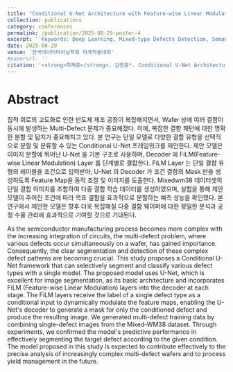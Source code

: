 ```yaml
---
title: "Conditional U-Net Architecture with Feature-wise Linear Modulation for Wafer Defect Segmentation and Classification"
collection: publications
category: conferences
permalink: /publication/2025-08-29-poster-4
excerpt: '`Keywords: Deep Learning, Mixed-type Defects Detection, Semantic Segmentation, U-Net, Feature-wise Linear Modulation (FiLM)`'
date: 2025-08-29
venue: '한국데이터마이닝학회 하계학술대회'
#paperurl: ''
citation: '<strong>최재준</strong>, 김영훈*. Conditional U-Net Architecture with Feature-wise Linear Modulation for Wafer Defect Segmentation and Classification. 2025 Summer Conference of KDMS, 2025.'
---
```


# Abstract
집적 회로의 고도화로 인한 반도체 제조 공정이 복잡해지면서, Wafer 상에 여러 결함이 동시에 발생하는 Multi-Defect 문제가 중요해졌다. 이에, 복잡한 결함 패턴에 대한 명확한 분할 및 탐지가 중요해지고 있다. 본 연구는 단일 모델로 다양한 결함 유형을 선택적으로 분할 및 분류할 수 있는 Conditional U-Net 프레임워크를 제안한다. 제안 모델은 이미지 분할에 뛰어난 U-Net 을 기본 구조로 사용하며, Decoder 에 FiLM(Feature-wise Linear Modulation) Layer 를 단계별로 결합한다. FiLM Layer 는 단일 결함 유형의 레이블을 조건으로 입력받아, U-Net 의 Decoder 가 조건 결함의 Mask 만을 생성하도록 Feature Map을 동적 조절 및 이미지를 도출한다. Mixedwm38 데이터셋의 단일 결함 이미지를 조합하여 다중 결함 학습 데이터를 생성하였으며, 실험을 통해 제안 모델이 주어진 조건에 따라 목표 결함을 효과적으로 분할하는 예측 성능을 확인했다. 본 연구에서 제안한 모델은 향후 더욱 복잡해질 다중 결함 웨이퍼에 대한 정밀한 분석과 공정 수율 관리에 효과적으로 기여할 것으로 기대된다.   <br/>


As the semiconductor manufacturing process becomes more complex with the increasing integration of circuits, the multi-defect problem, where various defects occur simultaneously on a wafer, has gained importance. Consequently, the clear segmentation and detection of these complex defect patterns are becoming crucial. This study proposes a Conditional U-Net framework that can selectively segment and classify various defect types with a single model. The proposed model uses U-Net, which is excellent for image segmentation, as its basic architecture and incorporates FiLM (Feature-wise Linear Modulation) layers into the decoder at each stage. The FiLM layers receive the label of a single defect type as a conditional input to dynamically modulate the feature maps, enabling the U-Net's decoder to generate a mask for only the conditioned defect and produce the resulting image. We generated multi-defect training data by combining single-defect images from the Mixed-WM38 dataset. Through experiments, we confirmed the model's predictive performance in effectively segmenting the target defect according to the given condition. The model proposed in this study is expected to contribute effectively to the precise analysis of increasingly complex multi-defect wafers and to process yield management in the future.

<br/>


